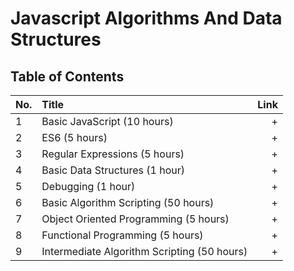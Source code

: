 # Javascript Algorithms And Data Structures
## Table of Contents

No. | Title | Link
| ------------- |:-------------| -----:|
1 | Basic JavaScript (10 hours) | +
2 | ES6 (5 hours) | +
3 | Regular Expressions (5 hours) | +
4 | Basic Data Structures (1 hour) | +
5 | Debugging (1 hour) | +
6 | Basic Algorithm Scripting (50 hours) | +
7 | Object Oriented Programming (5 hours) | +
8 | Functional Programming (5 hours) | +
9 | Intermediate Algorithm Scripting (50 hours) | +
